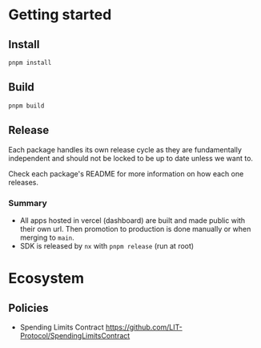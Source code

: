 # Getting started

## Install

```
pnpm install
```

## Build

```
pnpm build
```

## Release

Each package handles its own release cycle as they are fundamentally independent and should not be locked to be up to date unless we want to.

Check each package's README for more information on how each one releases.

### Summary

- All apps hosted in vercel (dashboard) are built and made public with their own url. Then promotion to production is done manually or when merging to `main`.
- SDK is released by `nx` with `pnpm release` (run at root)

# Ecosystem

## Policies

- Spending Limits Contract
  https://github.com/LIT-Protocol/SpendingLimitsContract
